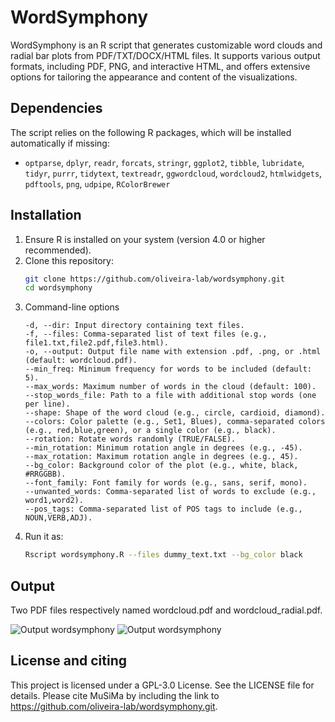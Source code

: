 # WordSymphony
WordSymphony is an R script that generates customizable word clouds and radial bar plots from PDF/TXT/DOCX/HTML files. It supports various output formats, including PDF, PNG, and interactive HTML, and offers extensive options for tailoring the appearance and content of the visualizations.

## Dependencies
The script relies on the following R packages, which will be installed automatically if missing:
- `optparse`, `dplyr`, `readr`, `forcats`, `stringr`, `ggplot2`, `tibble`, `lubridate`, `tidyr`, `purrr`, `tidytext`, `textreadr`, `ggwordcloud`, `wordcloud2`, `htmlwidgets`, `pdftools`, `png`, `udpipe`, `RColorBrewer`

## Installation
1. Ensure R is installed on your system (version 4.0 or higher recommended).
2. Clone this repository:
   ```bash
   git clone https://github.com/oliveira-lab/wordsymphony.git
   cd wordsymphony   
3. Command-line options
   ```TXT
   -d, --dir: Input directory containing text files.
   -f, --files: Comma-separated list of text files (e.g., file1.txt,file2.pdf,file3.html).
   -o, --output: Output file name with extension .pdf, .png, or .html (default: wordcloud.pdf).
   --min_freq: Minimum frequency for words to be included (default: 5).
   --max_words: Maximum number of words in the cloud (default: 100).
   --stop_words_file: Path to a file with additional stop words (one per line).
   --shape: Shape of the word cloud (e.g., circle, cardioid, diamond).
   --colors: Color palette (e.g., Set1, Blues), comma-separated colors (e.g., red,blue,green), or a single color (e.g., black).
   --rotation: Rotate words randomly (TRUE/FALSE).
   --min_rotation: Minimum rotation angle in degrees (e.g., -45).
   --max_rotation: Maximum rotation angle in degrees (e.g., 45).
   --bg_color: Background color of the plot (e.g., white, black, #RRGGBB).
   --font_family: Font family for words (e.g., sans, serif, mono).
   --unwanted_words: Comma-separated list of words to exclude (e.g., word1,word2).
   --pos_tags: Comma-separated list of POS tags to include (e.g., NOUN,VERB,ADJ).
4. Run it as:
   ```bash
   Rscript wordsymphony.R --files dummy_text.txt --bg_color black

## Output
Two PDF files respectively named wordcloud.pdf and wordcloud_radial.pdf.

![Output wordsymphony](/test/wordcloud.jpg. "Word cloud for the dummy_text.txt")
![Output wordsymphony](/test/wordcloud_radial.jpg. "Radial word frequency graph")   

## License and citing
This project is licensed under a GPL-3.0 License. See the LICENSE file for details. Please cite MuSiMa by including the link to https://github.com/oliveira-lab/wordsymphony.git.

